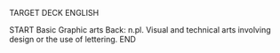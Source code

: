 TARGET DECK
ENGLISH

START
Basic
Graphic arts
Back: n.pl. Visual and technical arts involving design or the use of lettering.
END
